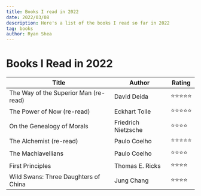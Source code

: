 ```yaml
---
title: Books I read in 2022
date: 2022/03/08
description: Here's a list of the books I read so far in 2022
tag: books
author: Ryan Shea
---
```


# Books I Read in 2022

| Title       | Author      | Rating      |
| ----------- | ----------- | ----------- |
| The Way of the Superior Man (re-read) | David Deida | ⭐⭐⭐⭐⭐ |
| The Power of Now (re-read) | Eckhart Tolle | ⭐⭐⭐⭐⭐ |
| On the Genealogy of Morals | Friedrich Nietzsche | ⭐⭐⭐⭐ |
| The Alchemist (re-read) | Paulo Coelho | ⭐⭐⭐⭐⭐ |
| The Machiavellians | Paulo Coelho | ⭐⭐⭐⭐ |
| First Principles | Thomas E. Ricks | ⭐⭐⭐⭐ |
| Wild Swans: Three Daughters of China | Jung Chang | ⭐⭐⭐⭐ |
